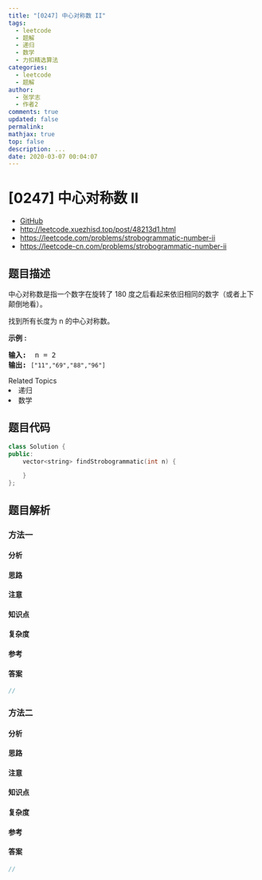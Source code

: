 ```yaml
---
title: "[0247] 中心对称数 II"
tags:
  - leetcode
  - 题解
  - 递归
  - 数学
  - 力扣精选算法
categories:
  - leetcode
  - 题解
author:
  - 张学志
  - 作者2
comments: true
updated: false
permalink:
mathjax: true
top: false
description: ...
date: 2020-03-07 00:04:07
---
```



# [0247] 中心对称数 II
* [GitHub](https://github.com/algoboy101/LeetCodeCrowdsource/tree/master/_posts/QA/%5B0247%5D%20%E4%B8%AD%E5%BF%83%E5%AF%B9%E7%A7%B0%E6%95%B0%20II.md)
* http://leetcode.xuezhisd.top/post/48213d1.html
* https://leetcode.com/problems/strobogrammatic-number-ii
* https://leetcode-cn.com/problems/strobogrammatic-number-ii


## 题目描述

<p>中心对称数是指一个数字在旋转了&nbsp;180 度之后看起来依旧相同的数字（或者上下颠倒地看）。</p>

<p>找到所有长度为 n 的中心对称数。</p>

<p><strong>示例</strong> <strong>:</strong></p>

<pre><strong>输入:</strong>  n = 2
<strong>输出:</strong> <code>[&quot;11&quot;,&quot;69&quot;,&quot;88&quot;,&quot;96&quot;]</code>
</pre>
<div><div>Related Topics</div><div><li>递归</li><li>数学</li></div></div>


## 题目代码

```cpp
class Solution {
public:
    vector<string> findStrobogrammatic(int n) {

    }
};
```


## 题目解析


### 方法一

#### 分析

#### 思路

#### 注意

#### 知识点

#### 复杂度

#### 参考

#### 答案

```cpp
//
```


### 方法二

#### 分析

#### 思路

#### 注意

#### 知识点

#### 复杂度

#### 参考

#### 答案

```cpp
//
```


